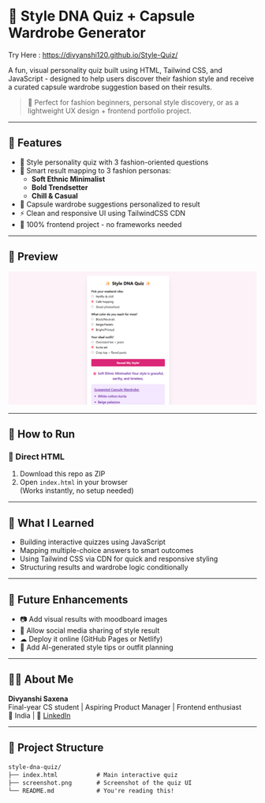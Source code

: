# 💅 Style DNA Quiz + Capsule Wardrobe Generator

Try Here : https://divyanshi120.github.io/Style-Quiz/

A fun, visual personality quiz built using HTML, Tailwind CSS, and JavaScript - designed to help users discover their fashion style and receive a curated capsule wardrobe suggestion based on their results.

> 🎯 Perfect for fashion beginners, personal style discovery, or as a lightweight UX design + frontend portfolio project.

---

## 🌟 Features

- 👗 Style personality quiz with 3 fashion-oriented questions  
- 🧠 Smart result mapping to 3 fashion personas:  
  - **Soft Ethnic Minimalist**  
  - **Bold Trendsetter**  
  - **Chill & Casual**  
- 👚 Capsule wardrobe suggestions personalized to result  
- ⚡ Clean and responsive UI using TailwindCSS CDN  
- 🎯 100% frontend project - no frameworks needed

---

## 📸 Preview

![Quiz Screenshot](/Screenshot%202025-07-16%20154949.png)

---

## 🚀 How to Run

### 🔗 Direct HTML
1. Download this repo as ZIP  
2. Open `index.html` in your browser  
(Works instantly, no setup needed)


---

## 🧠 What I Learned

- Building interactive quizzes using JavaScript  
- Mapping multiple-choice answers to smart outcomes  
- Using Tailwind CSS via CDN for quick and responsive styling  
- Structuring results and wardrobe logic conditionally

---

## 📌 Future Enhancements

- 📷 Add visual results with moodboard images  
- 💬 Allow social media sharing of style result  
- ☁ Deploy it online (GitHub Pages or Netlify)  
- 🧠 Add AI-generated style tips or outfit planning

---

## 🙋‍♀️ About Me

**Divyanshi Saxena**  
Final-year CS student | Aspiring Product Manager | Frontend enthusiast  
📍 India | 💼 [LinkedIn](https://www.linkedin.com/in/divyanshi-saxena12)

---

## 📂 Project Structure

```plaintext
style-dna-quiz/
├── index.html           # Main interactive quiz
├── screenshot.png       # Screenshot of the quiz UI
└── README.md            # You're reading this!
